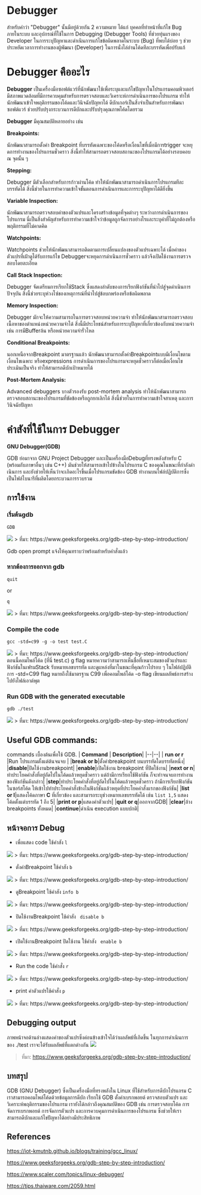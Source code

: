# Debugger

สำหรับคำว่า "Debugger"  นั้นมีอยู่ด้วยกัน 2  ความหมาย ได้แก่ บุคคลที่ทำหน้าที่แก้ไข Bug  ภายในระบบ และอุปกรณ์ที่ใช้ในการ Debugging (Debugger Tools)  ที่ช่วยทุ่นแรงของ Developer  ในการระบุปัญหาและดำเนินการแก้ไขข้อผิดพลาดในระบบ (Bug)  ที่พบได้บ่อย ๆ ช่วยประหยัดเวลาการทำงานของผู้พัฒนา (Developer)  ในการนั่งไล่อ่านโค้ดทีละบรรทัดเพื่อปรับแก้
# Debugger คืออะไร

**Debugger**  เป็นเครื่องมือซอฟต์แวร์ที่นักพัฒนาใช้เพื่อระบุและแก้ไขปัญหาในโปรแกรมคอมพิวเตอร์ มีสภาพแวดล้อมที่มีการควบคุมสําหรับการตรวจสอบและวิเคราะห์การดําเนินการของโปรแกรม ทําให้นักพัฒนาเข้าใจพฤติกรรมของโค้ดและวินิจฉัยปัญหาได้ ดีบักเกอร์เป็นสิ่งจําเป็นสําหรับการพัฒนาซอฟต์แวร์ ช่วยปรับปรุงกระบวนการดีบักและปรับปรุงคุณภาพโค้ดโดยรวม

**Debugger** มีคุณสมบัติหลายอย่าง เช่น

**Breakpoints:**

นักพัฒนาสามารถตั้งค่า Breakpoint ที่บรรทัดเฉพาะของโค้ดหรือเงื่อนไขที่เมื่อมีการtrigger จะหยุดการทํางานของโปรแกรมชั่วคราว สิ่งนี้ทําให้สามารถตรวจสอบสถานะของโปรแกรมได้อย่างรอบคอบ ณ จุดนั้น ๆ

**Stepping:**

Debugger มีตัวเลือกสําหรับการก้าวผ่านโค้ด ทําให้นักพัฒนาสามารถดําเนินการโปรแกรมทีละบรรทัดได้ สิ่งนี้ช่วยในการทําความเข้าใจขั้นตอนการดําเนินการและการระบุปัญหาได้ดียิ่งขึ้น

**Variable Inspection:**

นักพัฒนาสามารถตรวจสอบค่าของตัวแปรและโครงสร้างข้อมูลที่จุดต่างๆ ระหว่างการดําเนินการของโปรแกรม นี่เป็นสิ่งสําคัญสําหรับการทําความเข้าใจว่าข้อมูลถูกจัดการอย่างไรและระบุค่าที่ไม่ถูกต้องหรือพฤติกรรมที่ไม่คาดคิด

**Watchpoints:**

Watchpoints ช่วยให้นักพัฒนาสามารถติดตามการเปลี่ยนแปลงของตัวแปรเฉพาะได้ เมื่อค่าของตัวแปรที่เฝ้าดูได้รับการแก้ไข Debuggerจะหยุดการดําเนินการชั่วคราว แล้วจึงเปิดใช้งานการตรวจสอบโดยละเอียด

**Call Stack Inspection:**

Debugger จัดเตรียมการเรียกใช้Stack ซึ่งแสดงลําดับของการเรียกฟังก์ชันที่นําไปสู่จุดดําเนินการปัจจุบัน สิ่งนี้ช่วยระบุห่วงโซ่ของเหตุการณ์ที่นําไปสู่ข้อบกพร่องหรือข้อผิดพลาด

**Memory Inspection:**

Debugger มักจะให้ความสามารถในการตรวจสอบหน่วยความจํา ทําให้นักพัฒนาสามารถตรวจสอบเนื้อหาของตําแหน่งหน่วยความจําได้ สิ่งนี้มีประโยชน์สําหรับการระบุปัญหาที่เกี่ยวข้องกับหน่วยความจํา เช่น การมีBufferล้น หรือหน่วยความจํารั่วไหล

**Conditional Breakpoints:**

นอกเหนือจากBreakpoint มาตรฐานแล้ว นักพัฒนาสามารถตั้งค่าBreakpointแบบมีเงื่อนไขตามเงื่อนไขเฉพาะ หรือexpressions การดําเนินการของโปรแกรมจะหยุดชั่วคราวก็ต่อเมื่อเงื่อนไขประเมินเป็นจริง ทําให้สามารถดีบักเป้าหมายได้

**Post-Mortem Analysis:**

Advanced debuggers  บางตัวรองรับ  post-mortem analysis  ทําให้นักพัฒนาสามารถตรวจสอบสถานะของโปรแกรมที่ขัดข้องหรือถูกยกเลิกได้ สิ่งนี้ช่วยในการทําความเข้าใจสาเหตุ  และการวินิจฉัยปัญหา

# คำสังที่ใช้ในการ  Debugger

**GNU Debugger(GDB)**

GDB ย่อมาจาก GNU Project Debugger และเป็นเครื่องมือDebugที่ทรงพลังสําหรับ C (พร้อมกับภาษาอื่นๆ เช่น C++) มันช่วยให้สามารถเข้าไปข้างในโปรแกรม C ของคุณในขณะที่กําลังดําเนินการ และยังช่วยให้เห็นว่าจะเกิดอะไรขึ้นเมื่อโปรแกรมขัดข้อง GDB ทํางานบนไฟล์ปฏิบัติการซึ่งเป็นไฟล์ไบนารีที่ผลิตโดยกระบวนการรวบรวม

## การใช้งาน

 ### เริ่มต้นgdb
`GDB`

<img src="https://media.geeksforgeeks.org/wp-content/uploads/20231215171225/304.webp">
> ที่มา: https://www.geeksforgeeks.org/gdb-step-by-step-introduction/

Gdb open prompt  แจ้งให้คุณทราบว่าพร้อมสําหรับคําสั่งแล้ว 
### หากต้องการออกจาก gdb 

    quit
or

    q

<img src="https://media.geeksforgeeks.org/wp-content/uploads/20231215171324/quit_gdb.png">
> ที่มา: https://www.geeksforgeeks.org/gdb-step-by-step-introduction/

### Compile the code

    gcc -std=c99 -g -o test test.C
<img src="https://media.geeksforgeeks.org/wp-content/uploads/20231215171445/306.webp">
> ที่มา: https://www.geeksforgeeks.org/gdb-step-by-step-introduction/
ตอนนี้คอมไพล์โค้ด (ที่นี่ test.c) g flag  หมายความว่าสามารถเห็นชื่อที่เหมาะสมของตัวแปรและฟังก์ชันในเฟรมStack รับหมายเลขบรรทัด และดูแหล่งที่มาในขณะที่คุณก้าวไปรอบ ๆ ในไฟล์ปฏิบัติการ -std=C99 flag  หมายถึงใช้มาตรฐาน C99  เพื่อคอมไพล์โค้ด -o flag  เขียนผลลัพธ์การสร้างไปยังไฟล์เอาต์พุต

### Run GDB with the generated executable

    gdb ./test
<img src="https://media.geeksforgeeks.org/wp-content/uploads/20231215171511/307.webp">
> ที่มา: https://www.geeksforgeeks.org/gdb-step-by-step-introduction/

## Useful GDB commands:

commands เบื้องต้นเพื่อใช้ GDB.
| **Command** |  **Description**|
|--|--|
| **run or r** |Run โปรแกรมตั้งแต่ต้นจนจบ  |
|**break or b**|ตั้งค่าbreakpoint บนบรรทัดใดบรรทัดหนึ่ง|
|**disable**|ปิดใช้งานbreakpoint|
|**enable**|เปิดใช้งาน breakpoint ที่ปิดใช้งาน|
|**next or n**|ทำประโยคคำสั่งที่อยู่ถัดไปในโค้ดแล้วหยุดชั่วคราว แต่ถ้ามีการเรียกใช้ฟังก์ชัน ก็จะทำจนจบการทำงานของฟังก์ชันดังกล่าว|
|**step**|ทำประโยคคำสั่งที่อยู่ถัดไปในโค้ดแล้วหยุดชั่วคราว ถ้ามีการเรียกฟังก์ชันในซอร์สโค้ด ให้เข้าไปทำประโยคคำสั่งข้างในฟังก์ชันแล้วหยุดที่ประโยคคำสั่งแรกของฟังก์ชัน|
|**list or l**|แสดงโค้ดภาษา  **C**  ที่เกี่ยวข้อง และสามารถระบุช่วงหมายเลขบรรทัดได้ เช่น  `list 1,5`  แสดงโค้ดตั้งแต่บรรทัด 1 ถึง 5|
|**print or p**|แสดงค่าตัวแปร|
|**quit or q**|ออกจากGDB|
|**clear**|ล้าง breakpoints ทั้งหมด|
|**continue**|ดำเนิน execution แบบปกติ|

## หน้าจอการ Debug

- เพื่อแสดง code ใช้คำสัง `l`

<img src="https://media.geeksforgeeks.org/wp-content/uploads/20231215171542/list-1.png">
> ที่มา: https://www.geeksforgeeks.org/gdb-step-by-step-introduction/

- ตั่งค่าBreakpoint ใช้คำสัง `b`

<img src="https://media.geeksforgeeks.org/wp-content/uploads/20231215171607/breakpoint.png">
> ที่มา: https://www.geeksforgeeks.org/gdb-step-by-step-introduction/

- ดูBreakpoint ใช้คำสัง  `info b`

<img src="https://media.geeksforgeeks.org/wp-content/uploads/20231215171636/info_b.png">
> ที่มา: https://www.geeksforgeeks.org/gdb-step-by-step-introduction/

- ปิดใช้งานBreakpoint ใช้คำสัง ` disable b`

<img src="https://media.geeksforgeeks.org/wp-content/uploads/20231215171701/disable.png">
> ที่มา: https://www.geeksforgeeks.org/gdb-step-by-step-introduction/

- เปิดใช้งานBreakpoint ปิดใช้งาน ใช้คำสัง ` enable b`

<img src="https://media.geeksforgeeks.org/wp-content/uploads/20231215171730/enable-1.png">
> ที่มา: https://www.geeksforgeeks.org/gdb-step-by-step-introduction/

- Run the code ใช้คำสั่ง `r`

<img src="https://media.geeksforgeeks.org/wp-content/uploads/20231215171817/first_run.png">
> ที่มา: https://www.geeksforgeeks.org/gdb-step-by-step-introduction/

- print ค่าตัวแปรใช้คำสั่ง `p`

<img src="https://media.geeksforgeeks.org/wp-content/uploads/20231215171846/print_value_x.png">
> ที่มา: https://www.geeksforgeeks.org/gdb-step-by-step-introduction/

## Debugging output
ภาพหน้าจอด้านล่างแสดงค่าของตัวแปรซึ่งค่อนข้างเข้าใจได้ว่าผลลัพธ์ที่เกิดขึ้น ในทุกการดําเนินการของ ./test  เราจะได้รับผลลัพธ์ที่แตกต่างกัน
<img src="https://media.geeksforgeeks.org/wp-content/uploads/20231215171923/308.webp">
> ที่มา: https://www.geeksforgeeks.org/gdb-step-by-step-introduction/

## บทสรุป

GDB (GNU Debugger)  ซึ่งเป็นเครื่องมือที่ทรงพลังใน Linux  ที่ใช้สําหรับการดีบักโปรแกรม C เราสามารถคอมไพล์โค้ดด้วยข้อมูลการดีบัก เรียกใช้ GDB  ตั้งค่าเบรกพอยต์ ตรวจสอบตัวแปร และวิเคราะห์พฤติกรรมของโปรแกรม เรายังได้กล่าวถึงคุณสมบัติของ GDB  เช่น การตรวจสอบโค้ด การจัดการเบรกพอยต์ การจัดการตัวแปร และการควบคุมการดําเนินการของโปรแกรม ซึ่งช่วยให้เราสามารถดีบักและแก้ไขปัญหาได้อย่างมีประสิทธิภาพ

## References

https://iot-kmutnb.github.io/blogs/training/gcc_linux/

https://www.geeksforgeeks.org/gdb-step-by-step-introduction/

https://www.scaler.com/topics/linux-debugger/

https://tips.thaiware.com/2059.html

